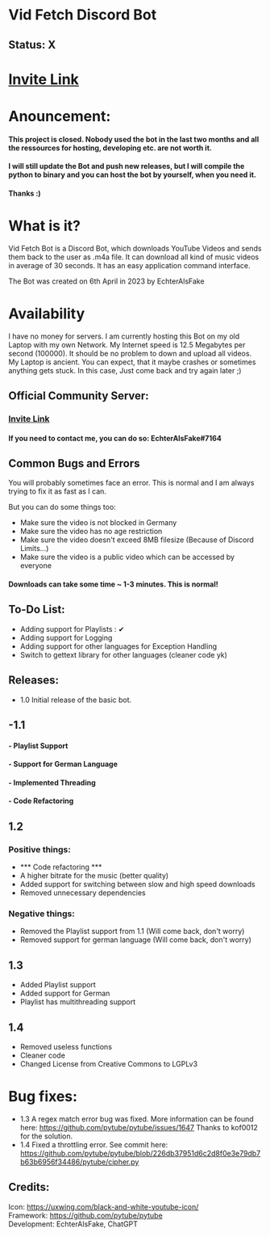 # Vid Fetch Discord Bot
## Status: X
# [Invite Link](https://discord.com/oauth2/authorize?client_id=1093631510428516434&permissions=2147486720&scope=bot)

# Anouncement:

#### This project is closed. Nobody used the bot in the last two months and all the ressources for hosting, developing etc. are not worth it.
#### I will still update the Bot and push new releases, but I will compile the python to binary and you can host the bot by yourself, when you need it.
#### Thanks :)


# What is it? 

Vid Fetch Bot is a Discord Bot, which downloads YouTube Videos and sends them back to the
user as .m4a file. It can download all kind of music videos in average of 30 seconds. It has an easy application command interface.

The Bot was created on 6th April in 2023 by EchterAlsFake

# Availability

I have no money for servers. I am currently hosting this Bot on my old Laptop with my own Network. My Internet speed is 12.5 Megabytes per second (100000). It should be no problem to down and upload all videos.
My Laptop is ancient. You can expect, that it maybe crashes or sometimes anything gets stuck. In this case, Just come back and try again later ;) 


## Official Community Server:

### [Invite Link](https://discord.gg/CFTNHxgXje)

#### If you need to contact me, you can do so: EchterAlsFake#7164

## Common Bugs and Errors

You will probably sometimes face an error. This is normal and I am always trying to fix it as fast as I can.

But you can do some things too:


- Make sure the video is not blocked in Germany
- Make sure the video has no age restriction
- Make sure the video doesn't exceed 8MB filesize  (Because of Discord Limits...)
- Make sure the video is a public video which can be accessed by everyone


#### Downloads can take some time  ~ 1-3 minutes.  This is normal! 


## To-Do List:

 - Adding support for Playlists : ✔
 - Adding support for Logging
 - Adding support for other languages for Exception Handling
 - Switch to gettext library for other languages (cleaner code yk) 

## Releases:

- 1.0 Initial release of the basic bot. 

## -1.1

#### - Playlist Support
#### - Support for German Language
#### - Implemented Threading
#### - Code Refactoring

##  1.2
### Positive things:

- *** Code refactoring *** 
- A higher bitrate for the music (better quality)
- Added support for switching between slow and high speed downloads
- Removed unnecessary dependencies

### Negative things:

- Removed the Playlist support from 1.1 (Will come back, don't worry)
- Removed support for german language (Will come back, don't worry)

## 1.3

- Added Playlist support
- Added support for German
- Playlist has multithreading support

## 1.4

- Removed useless functions
- Cleaner code
- Changed License from Creative Commons to LGPLv3


# Bug fixes:

- 1.3 A regex match error bug was fixed.  More information can be found here: https://github.com/pytube/pytube/issues/1647 Thanks to kof0012 for the solution.
- 1.4 Fixed a throttling error.  See commit here: https://github.com/pytube/pytube/blob/226db37951d6c2d8f0e3e79db7b63b6956f34486/pytube/cipher.py

## Credits:

Icon: https://uxwing.com/black-and-white-youtube-icon/ <br>
Framework: https://github.com/pytube/pytube <br>
Development: EchterAlsFake, ChatGPT
